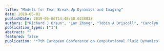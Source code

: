 ```yaml
---
title: "Models for Tear Break Up Dynamics and Imaging"
date: 2018-06-01
publishDate: 2019-06-06T14:48:50.023883Z
authors: ["Richard J Braun", "Lan Zhong", "Tobin A Driscoll", "Carolyn G Begley", "Deborah Antwi", "P Ewen King-Smith"]
publication_types: ["1"]
abstract: ""
featured: false
publication: "*7th European Conference on Computational Fluid Dynamics*"
---
```



